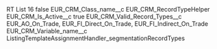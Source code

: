 <?xml version="1.0" encoding="UTF-8"?>
<CustomMetadata xmlns="http://soap.sforce.com/2006/04/metadata" xmlns:xsi="http://www.w3.org/2001/XMLSchema-instance" xmlns:xsd="http://www.w3.org/2001/XMLSchema">
    <label>RT List 16</label>
    <protected>false</protected>
    <values>
        <field>EUR_CRM_Class_name__c</field>
        <value xsi:type="xsd:string">EUR_CRM_RecordTypeHelper</value>
    </values>
    <values>
        <field>EUR_CRM_Is_Active__c</field>
        <value xsi:type="xsd:boolean">true</value>
    </values>
    <values>
        <field>EUR_CRM_Valid_Record_Types__c</field>
        <value xsi:type="xsd:string">EUR_AO_On_Trade,
EUR_FI_Direct_On_Trade,
EUR_FI_Indirect_On_Trade</value>
    </values>
    <values>
        <field>EUR_CRM_Variable_name__c</field>
        <value xsi:type="xsd:string">ListingTemplateAssignmentHandler_segmentationRecordTypes</value>
    </values>
</CustomMetadata>
